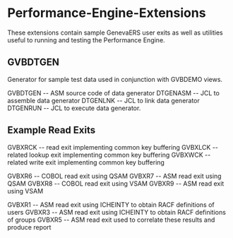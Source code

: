 # Performance-Engine-Extensions

These extensions contain sample GenevaERS user exits as well as utilities useful to running and testing the Performance Engine.

## GVBDTGEN

Generator for sample test data used in conjunction with GVBDEMO views.

GVBDTGEN -- ASM source code of data generator
DTGENASM -- JCL to assemble data generator
DTGENLNK -- JCL to link data generator
DTGENRUN -- JCL to execute data generator.

## Example Read Exits

GVBXRCK  -- read exit implementing common key buffering
GVBXLCK  -- related lookup exit implementing common key buffering
GVBXWCK  -- related write exit implementing common key buffering

GVBXR6   -- COBOL read exit using QSAM
GVBXR7   -- ASM read exit using QSAM
GVBXR8   -- COBOL read exit using VSAM
GVBXR9   -- ASM read exit using VSAM

GVBXR1   -- ASM read exit using ICHEINTY to obtain RACF definitions of users
GVBXR3   -- ASM read exit using ICHEINTY to obtain RACF definitions of groups
GVBXR5   -- ASM read exit used to correlate these results and produce report

